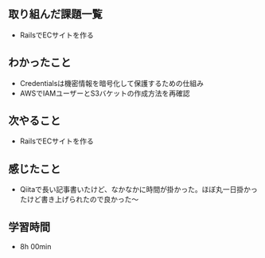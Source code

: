 ## 取り組んだ課題一覧
- RailsでECサイトを作る
## わかったこと
- Credentialsは機密情報を暗号化して保護するための仕組み
- AWSでIAMユーザーとS3バケットの作成方法を再確認
## 次やること
- RailsでECサイトを作る
## 感じたこと
- Qiitaで長い記事書いたけど、なかなかに時間が掛かった。ほぼ丸一日掛かったけど書き上げられたので良かった〜
## 学習時間
- 8h 00min
